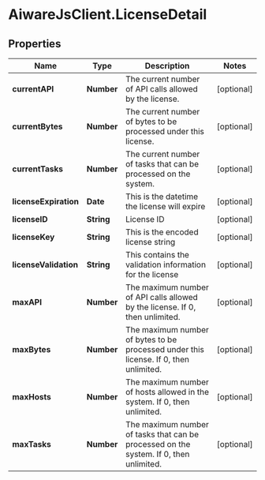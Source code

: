 # AiwareJsClient.LicenseDetail

## Properties

Name | Type | Description | Notes
------------ | ------------- | ------------- | -------------
**currentAPI** | **Number** | The current number of API calls allowed by the license. | [optional] 
**currentBytes** | **Number** | The current number of bytes to be processed under this license. | [optional] 
**currentTasks** | **Number** | The current number of tasks that can be processed on the system. | [optional] 
**licenseExpiration** | **Date** | This is the datetime the license will expire | [optional] 
**licenseID** | **String** | License ID | [optional] 
**licenseKey** | **String** | This is the encoded license string | [optional] 
**licenseValidation** | **String** | This contains the validation information for the license | [optional] 
**maxAPI** | **Number** | The maximum number of API calls allowed by the license. If 0, then unlimited. | [optional] 
**maxBytes** | **Number** | The maximum number of bytes to be processed under this license.  If 0, then unlimited. | [optional] 
**maxHosts** | **Number** | The maximum number of hosts allowed in the system.  If 0, then unlimited. | [optional] 
**maxTasks** | **Number** | The maximum number of tasks that can be processed on the system. If 0, then unlimited. | [optional] 


